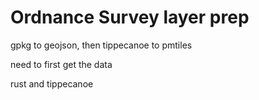 # Ordnance Survey layer prep

gpkg to geojson, then tippecanoe to pmtiles

need to first get the data

rust and tippecanoe
